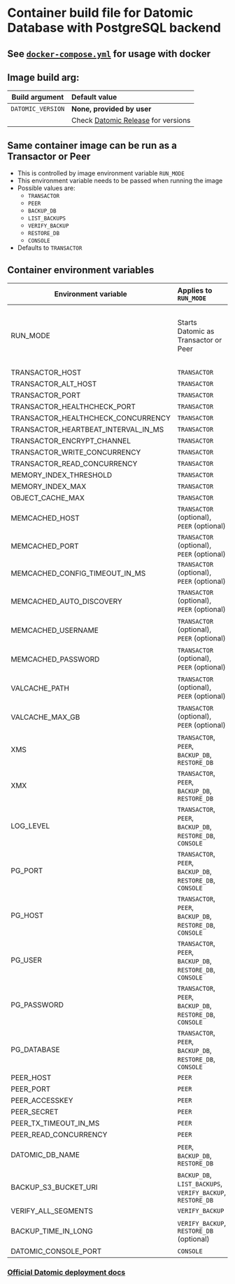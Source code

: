 # Container build file for Datomic Database with PostgreSQL backend

## See [`docker-compose.yml`](./docker-compose/README.md) for usage with docker

## Image build arg:
| Build argument    | Default value                                                                    |
|-------------------|:---------------------------------------------------------------------------------|
| `DATOMIC_VERSION` | **None, provided by user**                                                       |
|                   | Check [Datomic Release](https://docs.datomic.com/pro/releases.html) for versions |

## Same container image can be run as a Transactor or Peer
- This is controlled by image environment variable `RUN_MODE`
- This environment variable needs to be passed when running the image
- Possible values are:
  - `TRANSACTOR`
  - `PEER`
  - `BACKUP_DB`
  - `LIST_BACKUPS`
  - `VERIFY_BACKUP` 
  - `RESTORE_DB` 
  - `CONSOLE`
- Defaults to `TRANSACTOR`


## Container environment variables

| Environment variable                | Applies to `RUN_MODE`                                      | Supported values                                                                            | Default value              |
|-------------------------------------|:-----------------------------------------------------------|:--------------------------------------------------------------------------------------------|----------------------------|
| RUN_MODE                            | Starts Datomic as Transactor or Peer                       | `TRANSACTOR`, `PEER`, `BACKUP_DB`, `LIST_BACKUPS`, `VERIFY_BACKUP`, `RESTORE_DB`, `CONSOLE` | `TRANSACTOR`               |
| TRANSACTOR_HOST                     | `TRANSACTOR`                                               |                                                                                             | `0.0.0.0`                  |
| TRANSACTOR_ALT_HOST                 | `TRANSACTOR`                                               |                                                                                             | `127.0.0.1`                |
| TRANSACTOR_PORT                     | `TRANSACTOR`                                               |                                                                                             | `4334`                     |
| TRANSACTOR_HEALTHCHECK_PORT         | `TRANSACTOR`                                               |                                                                                             | `9999`                     |
| TRANSACTOR_HEALTHCHECK_CONCURRENCY  | `TRANSACTOR`                                               |                                                                                             | `6`                        |
| TRANSACTOR_HEARTBEAT_INTERVAL_IN_MS | `TRANSACTOR`                                               |                                                                                             | `5000`                     |
| TRANSACTOR_ENCRYPT_CHANNEL          | `TRANSACTOR`                                               |                                                                                             | `true`                     |
| TRANSACTOR_WRITE_CONCURRENCY        | `TRANSACTOR`                                               |                                                                                             | `4`                        |
| TRANSACTOR_READ_CONCURRENCY         | `TRANSACTOR`                                               |                                                                                             | `8`                        |
| MEMORY_INDEX_THRESHOLD              | `TRANSACTOR`                                               |                                                                                             | `32m`                      |
| MEMORY_INDEX_MAX                    | `TRANSACTOR`                                               |                                                                                             | `512m`                     |
| OBJECT_CACHE_MAX                    | `TRANSACTOR`                                               |                                                                                             | `1g`                       |
| MEMCACHED_HOST                      | `TRANSACTOR` (optional), `PEER` (optional)                 |                                                                                             | **None, provided by user** |
| MEMCACHED_PORT                      | `TRANSACTOR` (optional), `PEER` (optional)                 |                                                                                             | `11211`                    |
| MEMCACHED_CONFIG_TIMEOUT_IN_MS      | `TRANSACTOR` (optional), `PEER` (optional)                 |                                                                                             | `100`                      |
| MEMCACHED_AUTO_DISCOVERY            | `TRANSACTOR` (optional), `PEER` (optional)                 |                                                                                             | **None, provided by user** |
| MEMCACHED_USERNAME                  | `TRANSACTOR` (optional), `PEER` (optional)                 |                                                                                             | **None, provided by user** |
| MEMCACHED_PASSWORD                  | `TRANSACTOR` (optional), `PEER` (optional)                 |                                                                                             | **None, provided by user** |
| VALCACHE_PATH                       | `TRANSACTOR` (optional), `PEER` (optional)                 |                                                                                             | **None, provided by user** |
| VALCACHE_MAX_GB                     | `TRANSACTOR` (optional), `PEER` (optional)                 |                                                                                             | **None, provided by user** |
| XMS                                 | `TRANSACTOR`, `PEER`, `BACKUP_DB`, `RESTORE_DB`            |                                                                                             | `4g`                       |
| XMX                                 | `TRANSACTOR`, `PEER`, `BACKUP_DB`, `RESTORE_DB`            |                                                                                             | `4g`                       |
| LOG_LEVEL                           | `TRANSACTOR`, `PEER`, `BACKUP_DB`, `RESTORE_DB`, `CONSOLE` |                                                                                             | `INFO`                     |
| PG_PORT                             | `TRANSACTOR`, `PEER`, `BACKUP_DB`, `RESTORE_DB`, `CONSOLE` |                                                                                             | `5432`                     |
| PG_HOST                             | `TRANSACTOR`, `PEER`, `BACKUP_DB`, `RESTORE_DB`, `CONSOLE` |                                                                                             | **None, provided by user** |
| PG_USER                             | `TRANSACTOR`, `PEER`, `BACKUP_DB`, `RESTORE_DB`, `CONSOLE` |                                                                                             | **None, provided by user** |
| PG_PASSWORD                         | `TRANSACTOR`, `PEER`, `BACKUP_DB`, `RESTORE_DB`, `CONSOLE` |                                                                                             | **None, provided by user** |
| PG_DATABASE                         | `TRANSACTOR`, `PEER`, `BACKUP_DB`, `RESTORE_DB`, `CONSOLE` |                                                                                             | **None, provided by user** |
| PEER_HOST                           | `PEER`                                                     |                                                                                             | `0.0.0.0`                  |
| PEER_PORT                           | `PEER`                                                     |                                                                                             | `8998`                     |
| PEER_ACCESSKEY                      | `PEER`                                                     |                                                                                             | `myaccesskey`              |
| PEER_SECRET                         | `PEER`                                                     |                                                                                             | `mysecret`                 |
| PEER_TX_TIMEOUT_IN_MS               | `PEER`                                                     |                                                                                             | `10000`                    |
| PEER_READ_CONCURRENCY               | `PEER`                                                     |                                                                                             | `8`                        |
| DATOMIC_DB_NAME                     | `PEER`, `BACKUP_DB`, `RESTORE_DB`                          |                                                                                             | **None, provided by user** |
| BACKUP_S3_BUCKET_URI                | `BACKUP_DB`, `LIST_BACKUPS`, `VERIFY_BACKUP`, `RESTORE_DB` |                                                                                             | **None, provided by user** |
| VERIFY_ALL_SEGMENTS                 | `VERIFY_BACKUP`                                            | `true` or `false`                                                                           | `true`                     |
| BACKUP_TIME_IN_LONG                 | `VERIFY_BACKUP`, `RESTORE_DB` (optional)                   |                                                                                             | **None, provided by user** |
| DATOMIC_CONSOLE_PORT                | `CONSOLE`                                                  |                                                                                             | `8888`                     |

### [Official Datomic deployment docs](https://docs.datomic.com/pro/operation/deployment.html)

